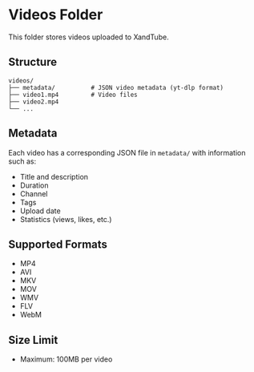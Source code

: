 # Videos Folder

This folder stores videos uploaded to XandTube.

## Structure

```
videos/
├── metadata/          # JSON video metadata (yt-dlp format)
├── video1.mp4         # Video files
├── video2.mp4
└── ...
```

## Metadata

Each video has a corresponding JSON file in `metadata/` with information such as:
- Title and description
- Duration
- Channel
- Tags
- Upload date
- Statistics (views, likes, etc.)

## Supported Formats

- MP4
- AVI
- MKV
- MOV
- WMV
- FLV
- WebM

## Size Limit

- Maximum: 100MB per video